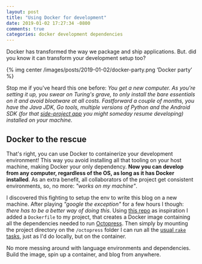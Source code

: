```yaml
---
layout: post
title: "Using Docker for development"
date: 2019-01-02 17:27:34 -0800
comments: true
categories: docker development dependencies
---
```


Docker has transformed the way we package and ship applications. But. did you know it can transform your development setup too?

<!--more-->

{% img center /images/posts/2019-01-02/docker-party.png ‘Docker party’ %} 

Stop me if you've heard this one before: _You get a new computer. As you're setting it up, you swear on Turing's grave, to only install the bare essentials on it and avoid bloatware at all costs. Fastforward a couple of months, you have the Java JDK, Go tools, multiple versions of Python and the Android SDK (for that [side-project app][Side-projectApp] you might someday resume developing) installed on your machine._

## Docker to the rescue

That's right, you can use Docker to containerize your development environment! This way you avoid installing all that tooling on your host machine, making Docker your only dependency. __Now you can develop from any computer, regardless of the OS, as long as it has Docker installed__. As an extra benefit, all collaborators of the project get consistent environments, so, no more: _"works on my machine"_.

I discovered this fighting to setup the env to write this blog on a new machine. After playing _"google the exception"_ for a few hours I though: _there has to be a better way of doing this_. Using [this repo][ThisRepo] as inspiration I added a `Dockerfile` to my project, that creates a Docker image containing all the dependencies needed to run [Octopress][Octopress]. Then simply by mounting the project directory on the `/octopress` folder I can run all the [usual `rake` tasks][Usual`rake`Tasks], just as I'd do locally, but on the container.

No more messing around with language environments and dependencies. Build the image, spin up a container, and blog from anywhere.

[ThisRepo]: https://github.com/humburg/octopress-docker
[Octopress]: http://octopress.org/
[Usual`rake`Tasks]: http://octopress.org/docs/blogging/
[Side-projectApp]: https://play.google.com/store/apps/details?id=com.eightblocksaway.android.practicepronunciation
